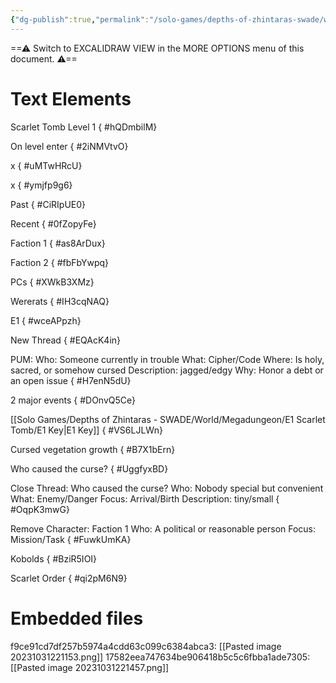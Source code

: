 ```yaml
---
{"dg-publish":true,"permalink":"/solo-games/depths-of-zhintaras-swade/world/megadungeon/e1-scarlet-tomb/e1-news-feed/","tags":["excalidraw"]}
---
```


==⚠  Switch to EXCALIDRAW VIEW in the MORE OPTIONS menu of this document. ⚠==


# Text Elements
Scarlet Tomb Level 1
{ #hQDmbilM}


On level enter
{ #2iNMVtvO}


x
{ #uMTwHRcU}


x
{ #ymjfp9g6}


Past
{ #CiRIpUE0}


Recent
{ #0fZopyFe}


Faction 1
{ #as8ArDux}


Faction 2
{ #fbFbYwpq}


PCs
{ #XWkB3XMz}


Wererats
{ #IH3cqNAQ}


E1
{ #wceAPpzh}


New Thread
{ #EQAcK4in}


PUM: 
Who: Someone currently in trouble
What: Cipher/Code
Where: Is holy, sacred, or somehow cursed
Description: jagged/edgy
Why: Honor a debt or an open issue
{ #H7enN5dU}


2 major events
{ #DOnvQ5Ce}


[[Solo Games/Depths of Zhintaras - SWADE/World/Megadungeon/E1 Scarlet Tomb/E1 Key\|E1 Key]]
{ #VS6LJLWn}


Cursed vegetation growth
{ #B7X1bErn}


Who caused the curse?
{ #UggfyxBD}


Close Thread: Who caused the curse?
Who: Nobody special but convenient
What: Enemy/Danger
Focus: Arrival/Birth
Description: tiny/small
{ #OqpK3mwG}


Remove Character: Faction 1
Who: A political or reasonable person
Focus: Mission/Task
{ #FuwkUmKA}


Kobolds
{ #BziR5IOI}


Scarlet Order
{ #qi2pM6N9}



# Embedded files
f9ce91cd7df257b5974a4cdd63c099c6384abca3: [[Pasted image 20231031221153.png]]
17582eea747634be906418b5c5c6fbba1ade7305: [[Pasted image 20231031221457.png]]

